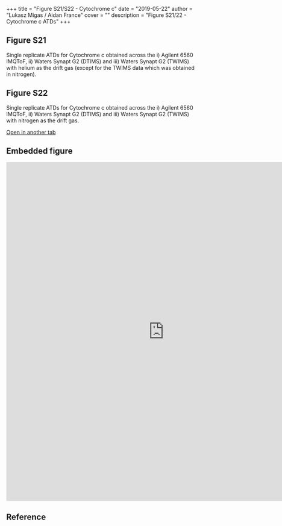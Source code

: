 +++
title = "Figure S21/S22 - Cytochrome c"
date = "2019-05-22"
author = "Lukasz Migas / Aidan France"
cover = ""
description = "Figure S21/22 - Cytochrome c ATDs"
+++

## Figure S21

Single replicate ATDs for Cytochrome c obtained across the i) Agilent 6560 IMQToF, ii) Waters Synapt G2 (DTIMS) and iii) Waters Synapt G2 (TWIMS) with helium as the drift gas (except for the TWIMS data which was obtained in nitrogen). 

## Figure S22

Single replicate ATDs for Cytochrome c obtained across the i) Agilent 6560 IMQToF, ii) Waters Synapt G2 (DTIMS) and iii) Waters Synapt G2 (TWIMS) with nitrogen as the drift gas. 

[Open in another tab](https://france-ccs-2019.netlify.com/assets/CYTC_S21&S22.html)

## Embedded figure

<iframe
    width="835"
    frameborder="0"
    height="900"
    src="https://france-ccs-2019.netlify.com/assets/CYTC_S21&S22.html"
    style="background: #FFFFFF;"
></iframe>

## Reference
